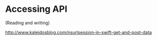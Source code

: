 # Accessing API 
 (Reading and writing)
 
 http://www.kaleidosblog.com/nsurlsession-in-swift-get-and-post-data

